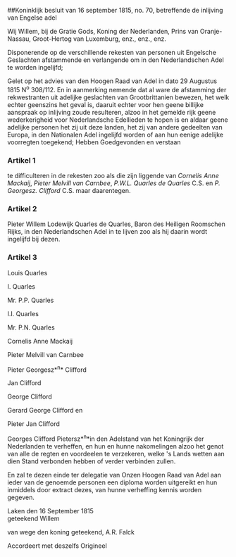 <meta http-equiv='Content-Type' content='text/html; charset=utf-8' />

##Koninklijk besluit van 16 september 1815, no. 70, betreffende de inlijving van Engelse adel

Wij Willem, bij de Gratie Gods, Koning der Nederlanden, Prins van Oranje-Nassau, Groot-Hertog van Luxemburg, enz., enz., enz.

Disponerende op de verschillende rekesten van personen uit Engelsche Geslachten afstammende en verlangende om in den Nederlandschen Adel te worden ingelijfd;

Gelet op het advies van den Hoogen Raad van Adel in dato 29 Augustus 1815 N<sup>o</sup> 308/112. En in aanmerking nemende dat al ware de afstamming der rekwestranten uit adelijke geslachten van Grootbrittanien bewezen, het welk echter geenszins het geval is, daaruit echter voor hen geene billijke aanspraak op inlijving zoude resulteren, alzoo in het gemelde rijk geene wederkerigheid voor Nederlandsche Edellieden te hopen is en aldaar geene adelijke personen het zij uit deze landen, het zij van andere gedeelten van Europa, in den Nationalen Adel ingelijfd worden of aan hun eenige adelijke voorregten toegekend;
Hebben Goedgevonden en verstaan  

### Artikel  1  

te difficulteren in de rekesten zoo als die zijn liggende van *Cornelis Anne Mackaij*, *Pieter Melvill van Carnbee*, *P.W.L. Quarles de Quarles* C.S. en *P. Georgesz. Clifford* C.S. maar daarentegen. 

### Artikel  2  

Pieter Willem Lodewijk Quarles de Quarles, Baron des Heiligen Roomschen Rijks, in den Nederlandschen Adel in te lijven zoo als hij daarin wordt ingelijfd bij dezen.

### Artikel  3  

Louis Quarles

I. Quarles

Mr. P.P. Quarles

I.I. Quarles

Mr. P.N. Quarles

Cornelis Anne Mackaij

Pieter Melvill van Carnbee

Pieter Georgesz*<sup>n</sup>* Clifford

Jan Clifford

George Clifford

Gerard George Clifford en 

Pieter Jan Clifford 

Georges Clifford Pietersz*<sup>n</sup>*in den Adelstand van het Koningrijk der Nederlanden te verheffen, en hun en hunne nakomelingen alzoo het genot van alle de regten en voordeelen te verzekeren, welke 's Lands wetten aan dien Stand verbonden hebben of verder verbinden zullen. 

En zal te dezen einde ter delegatie van Onzen Hoogen Raad van Adel aan ieder van de genoemde personen een diploma worden uitgereikt en hun inmiddels door extract dezes, van hunne verheffing kennis worden gegeven.  

Laken 
den 16 September 1815  
geteekend Willem  

van wege den koning geteekend, 
A.R. Falck   

Accordeert met deszelfs Origineel
